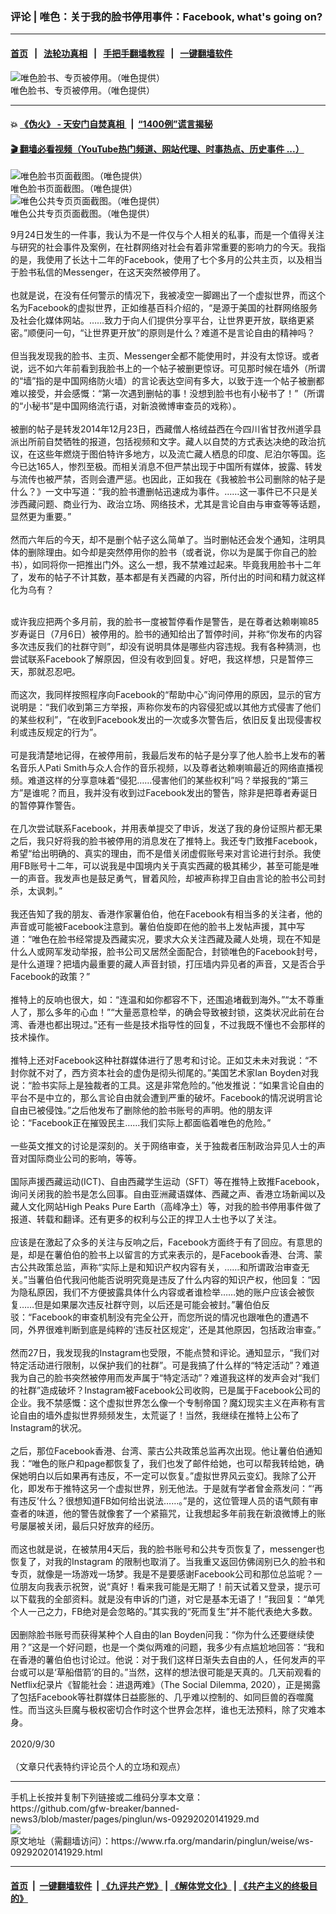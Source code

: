 ### 评论 | 唯色：关于我的脸书停用事件：Facebook, what's going on?
------------------------

#### [首页](https://github.com/gfw-breaker/banned-news3/blob/master/README.md) &nbsp;&nbsp;|&nbsp;&nbsp; [法轮功真相](https://github.com/begood0513/basic/blob/master/README.md)  &nbsp;&nbsp;|&nbsp;&nbsp; [手把手翻墙教程](https://github.com/gfw-breaker/guides/wiki)  &nbsp;&nbsp;|&nbsp;&nbsp; [一键翻墙软件](https://github.com/gfw-breaker/nogfw/blob/master/README.md)  



<div id="headerimg">
 <img alt="唯色脸书、专页被停用。（唯色提供）" src="https://www.rfa.org/mandarin/pinglun/weise/ws-09292020141929.html/FB-3.jpeg/@@images/027ff2da-20c9-4ecb-8b5b-f659f4634bcc.jpeg" title="唯色脸书、专页被停用。（唯色提供）"/>
 <div id="headerimgcontents">
  <div id="headerimgcaption">
   <span>
    唯色脸书、专页被停用。（唯色提供）
   </span>
   <!-- zoomattribute -->
  </div>
  <!-- headerimgcaption -->
 </div>
 <!-- headerimagecontents -->
</div>

<hr/>


#### 💥 [《伪火》 - 天安门自焚真相 ](http://158.247.195.190:10000/videos/blog/weihuo.html)&nbsp; |&nbsp; [“1400例”谎言揭秘  ](http://158.247.195.190:10000/videos/blog/jiexi1400.html)

#### [ 🎬  翻墙必看视频（YouTube热门频道、网站代理、时事热点、历史事件 ...）](https://github.com/gfw-breaker/links/blob/master/banned.md)

<div id="storytext">
 <div>
  <div class="slot_header">
  </div>
 </div>
 <div class="sidebar">
  <div class="additionalimg">
   <img alt="唯色脸书页面截图。（唯色提供）" src="https://www.rfa.org/mandarin/pinglun/weise/ws-09292020141929.html/FB-4.jpeg/@@images/e54e351c-b13d-41c8-ac9e-47ed9e3636ce.jpeg" title="唯色脸书页面截图。（唯色提供）"/>
   <div class="additionalimgcontents">
    <div class="additionalimgcaption">
     <span>
      唯色脸书页面截图。（唯色提供）
     </span>
     <span class="copyright">
     </span>
     <!-- zoomattribute -->
    </div>
    <!-- additionalimgcaption -->
   </div>
   <!-- additionalimagecontents -->
  </div>
  <div class="additionalimg">
   <img alt="唯色公共专页页面截图。（唯色提供）" src="https://www.rfa.org/mandarin/pinglun/weise/ws-09292020141929.html/FB-5.jpeg/@@images/ce1000fa-3301-4d42-9464-3113c3ab8c37.jpeg" title="唯色公共专页页面截图。（唯色提供）"/>
   <div class="additionalimgcontents">
    <div class="additionalimgcaption">
     <span>
      唯色公共专页页面截图。（唯色提供）
     </span>
     <span class="copyright">
     </span>
     <!-- zoomattribute -->
    </div>
    <!-- additionalimgcaption -->
   </div>
   <!-- additionalimagecontents -->
  </div>
 </div>
 <p>
  9月24日发生的一件事，我认为不是一件仅与个人相关的私事，而是一个值得关注与研究的社会事件及案例，在社群网络对社会有着非常重要的影响力的今天。我指的是，我使用了长达十二年的Facebook，使用了七个多月的公共主页，以及相当于脸书私信的Messenger，在这天突然被停用了。
  <br/>
  <br/>
  也就是说，在没有任何警示的情况下，我被凌空一脚踢出了一个虚拟世界，而这个名为Facebook的虚拟世界，正如维基百科介绍的，“是源于美国的社群网络服务及社会化媒体网站。……致力于向人们提供分享平台，让世界更开放，联络更紧密。”顺便问一句，“让世界更开放”的原则是什么？难道不是言论自由的精神吗？
  <br/>
  <br/>
  但当我发现我的脸书、主页、Messenger全都不能使用时，并没有太惊讶。或者说，远不如六年前看到我脸书上的一个帖子被删更惊讶。可见那时候在墙外（所谓的“墙”指的是中国网络防火墙）的言论表达空间有多大，以致于连一个帖子被删都难以接受，并会感慨：“第一次遇到删帖的事！没想到脸书也有小秘书了！”（所谓的“小秘书”是中国网络流行语，对新浪微博审查员的戏称）。
  <br/>
  <br/>
  被删的帖子是转发2014年12月23日，西藏僧人格绒益西在今四川省甘孜州道孚县派出所前自焚牺牲的报道，包括视频和文字。藏人以自焚的方式表达决绝的政治抗议，在这些年燃烧于图伯特许多地方，以及流亡藏人栖息的印度、尼泊尔等国。迄今已达165人，惨烈至极。而相关消息不但严禁出现于中国所有媒体，披露、转发与流传也被严禁，否则会遭严惩。也因此，正如我在《我被脸书公司删除的帖子是什么？》一文中写道：“我的脸书遭删帖迅速成为事件。……这一事件已不只是关涉西藏问题、商业行为、政治立场、网络技术，尤其是言论自由与审查等等话题，显然更为重要。”
  <br/>
  <br/>
  然而六年后的今天，却不是删个帖子这么简单了。当时删帖还会发个通知，注明具体的删除理由。如今却是突然停用你的脸书（或者说，你以为是属于你自己的脸书），如同将你一把推出门外。这么一想，我不禁难过起来。毕竟我用脸书十二年了，发布的帖子不计其数，基本都是有关西藏的内容，所付出的时间和精力就这样化为乌有？
 </p>
 <p>
  <br/>
  或许我应把两个多月前，我的脸书一度被暂停看作是警告，是在尊者达赖喇嘛85岁寿诞日（7月6日）被停用的。脸书的通知给出了暂停时间，并称“你发布的内容多次违反我们的社群守则”，却没有说明具体是哪些内容违规。我有各种猜测，也尝试联系Facebook了解原因，但没有收到回复。好吧，我这样想，只是暂停三天，那就忍忍吧。
  <br/>
  <br/>
  而这次，我同样按照程序向Facebook的“帮助中心”询问停用的原因，显示的官方说明是：“我们收到第三方举报，声称你发布的内容侵犯或以其他方式侵害了他们的某些权利”，“在收到Facebook发出的一次或多次警告后，依旧反复出现侵害权利或违反规定的行为”。
  <br/>
  <br/>
  可是我清楚地记得，在被停用前，我最后发布的帖子是分享了他人脸书上发布的著名音乐人Pati Smith与众人合作的音乐视频，以及尊者达赖喇嘛最近的网络直播视频。难道这样的分享意味着“侵犯……侵害他们的某些权利”吗？举报我的“第三方”是谁呢？而且，我并没有收到过Facebook发出的警告，除非是把尊者寿诞日的暂停算作警告。
  <br/>
  <br/>
  在几次尝试联系Facebook，并用表单提交了申诉，发送了我的身份证照片都无果之后，我只好将我的脸书被停用的消息发在了推特上。我还专门致推Facebook，希望“给出明确的、真实的理由，而不是借关闭虚假账号来对言论进行封杀。我使用FB账号十二年，可以说我是中国境内关于真实西藏的极其稀少，甚至可能是唯一的声音。我发声也是鼓足勇气，冒着风险，却被声称捍卫自由言论的脸书公司封杀，太讽刺。”
  <br/>
  <br/>
  我还告知了我的朋友、香港作家薯伯伯，他在Facebook有相当多的关注者，他的声音或可能被Facebook注意到。薯伯伯旋即在他的脸书上发帖声援，其中写道：“唯色在脸书经常提及西藏实况，要求大众关注西藏及藏人处境，现在不知是什么人或网军发动举报，脸书公司又居然全面配合，封锁唯色的Facebook封号，是什么道理？把墙内最重要的藏人声音封锁，打压墙内异见者的声音，又是否合乎Facebook的政策？”
  <br/>
  <br/>
  推特上的反响也很大，如：“连温和如你都容不下，还围追堵截到海外。”“太不尊重人了，那么多年的心血！”“大量恶意检举，的确会导致被封锁，这类状况此前在台湾、香港也都出現过。”还有一些是技术指导性的回复，不过我既不懂也不会那样的技术操作。
  <br/>
  <br/>
  推特上还对Facebook这种社群媒体进行了思考和讨论。正如艾未未对我说：“不封你就不对了，西方资本社会的虚伪是彻头彻尾的。”美国艺术家Ian Boyden对我说：“脸书实际上是独裁者的工具。这是非常危险的。”他发推说：“如果言论自由的平台不是中立的，那么言论自由就会遭到严重的破坏。Facebook的情况说明言论自由已被侵蚀。”之后他发布了删除他的脸书账号的声明。他的朋友评论：“Facebook正在摧毁民主……我们实际上都面临着唯色的危险。”
  <br/>
  <br/>
  一些英文推文的讨论是深刻的。关于网络审查，关于独裁者压制政治异见人士的声音对国际商业公司的影响，等等。
  <br/>
  <br/>
  国际声援西藏运动(ICT)、自由西藏学生运动（SFT）等在推特上致推Facebook，询问关闭我的脸书是怎么回事。自由亚洲藏语媒体、西藏之声、香港立场新闻以及藏人文化网站High Peaks Pure Earth（高峰净土）等，对我的脸书停用事件做了报道、转载和翻译。还有更多的权利与公正的捍卫人士也予以了关注。
  <br/>
  <br/>
  应该是在激起了众多的关注与反响之后，Facebook方面终于有了回应。有意思的是，却是在薯伯伯的脸书上以留言的方式来表示的，是Facebook香港、台湾、蒙古公共政策总监，声称“实际上是和知识产权内容有关，……和所谓政治审查无关。”当薯伯伯代我问他能否说明究竟是违反了什么内容的知识产权，他回复：“因为隐私原因，我们不方便披露具体什么内容或者谁检举……她的账户应该会被恢复……但是如果屡次违反社群守则，以后还是可能会被封。”薯伯伯反驳：“Facebook的审查机制没有完全公开，而您所说的情况也跟唯色的遭遇不同，外界很难判断到底是纯粹的‘违反社区规定’，还是其他原因，包括政治审查。”
  <br/>
  <br/>
  然而27日，我发现我的Instagram也受限，不能点赞和评论。通知显示，“我们对特定活动进行限制，以保护我们的社群”。可是我搞了什么样的“特定活动”？难道我为自己的脸书突然被停用而发声属于“特定活动”？难道我这样的发声会对“我们的社群”造成破坏？Instagram被Facebook公司收购，已是属于Facebook公司的企业。我不禁感慨：这个虚拟世界怎么像一个专制帝国？魔幻现实主义在声称有言论自由的墙外虚拟世界频频发生，太荒诞了！当然，我继续在推特上公布了Instagram的状况。
  <br/>
  <br/>
  之后，那位Facebook香港、台湾、蒙古公共政策总监再次出现。他让薯伯伯通知我：“唯色的账户和page都恢复了，我们也发了邮件给她，也可以帮我转给她，确保她明白以后如果再有违反，不一定可以恢复。”虚拟世界风云变幻。我除了公开化，即发布于推特这另一个虚拟世界，别无他法。于是就有学者曾金燕发问：“‘再有违反’什么？很想知道FB如何给出说法……。”是的，这位管理人员的语气颇有审查者的味道，他的警告就像套了一个紧箍咒，让我想起多年前我在新浪微博上的账号屡屡被关闭，最后只好放弃的经历。
  <br/>
  <br/>
  而这也就是说，在被禁用4天后，我的脸书账号和公共专页恢复了，messenger也恢复了，对我的Instagram 的限制也取消了。当我重又返回仿佛阔别已久的脸书和专页，就像是一场游戏一场梦。我是不是要感谢Facebook公司和那位总监呢？一位朋友向我表示祝贺，说“真好！看来我可能是无期了！前天试着又登录，提示可以下载我的全部资料。就是没有申诉的门道，对它是基本无语了！”我回复：“单凭个人一己之力，FB绝对是会忽略的。”其实我的“死而复生”并不能代表绝大多数。
  <br/>
  <br/>
  因删除脸书账号而获得某种个人自由的Ian Boyden问我：“你为什么还要继续使用？”这是一个好问题，也是一个类似两难的问题，我多少有点尴尬地回答：“我和在香港的薯伯伯也讨论过。他说：对于我们这样日渐失去自由的人，任何发声的平台或可以是‘草船借箭’的目的。”当然，这样的想法很可能是天真的。几天前观看的Netflix纪录片《智能社会：进退两难》（The Social Dilemma, 2020），正是揭露了包括Facebook等社群媒体日益膨胀的、几乎难以控制的、如同巨兽的吞噬魔性。而当这头巨魔与极权密切合作时这个世界会怎样，谁也无法预料，除了灾难本身。
  <br/>
  <br/>
  2020/9/30
  <br/>
  <br/>
  （文章只代表特约评论员个人的立场和观点）
 </p>
</div>

<hr/>
手机上长按并复制下列链接或二维码分享本文章：<br/>
https://github.com/gfw-breaker/banned-news3/blob/master/pages/pinglun/ws-09292020141929.md <br/>
<a href='https://github.com/gfw-breaker/banned-news3/blob/master/pages/pinglun/ws-09292020141929.md'><img src='https://github.com/gfw-breaker/banned-news3/blob/master/pages/pinglun/ws-09292020141929.md.png'/></a> <br/>
原文地址（需翻墙访问）：https://www.rfa.org/mandarin/pinglun/weise/ws-09292020141929.html


------------------------
#### [首页](https://github.com/gfw-breaker/banned-news3/blob/master/README.md) &nbsp;|&nbsp; [一键翻墙软件](https://github.com/gfw-breaker/nogfw/blob/master/README.md) &nbsp;| [《九评共产党》](https://github.com/gfw-breaker/9ping.md/blob/master/README.md#九评之一评共产党是什么) | [《解体党文化》](https://github.com/gfw-breaker/jtdwh.md/blob/master/README.md) | [《共产主义的终极目的》](https://github.com/gfw-breaker/gczydzjmd.md/blob/master/README.md)


<img src='http://gfw-breaker.win/banned-news3/pages/pinglun/ws-09292020141929.md' width='0px' height='0px'/>